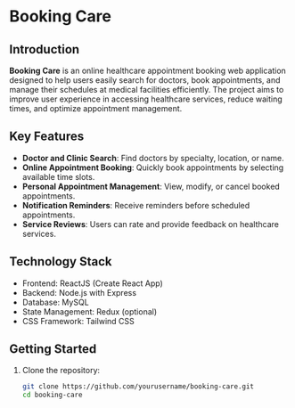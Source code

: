 # Booking Care

## Introduction

**Booking Care** is an online healthcare appointment booking web application designed to help users easily search for doctors, book appointments, and manage their schedules at medical facilities efficiently. The project aims to improve user experience in accessing healthcare services, reduce waiting times, and optimize appointment management.

## Key Features

- **Doctor and Clinic Search**: Find doctors by specialty, location, or name.
- **Online Appointment Booking**: Quickly book appointments by selecting available time slots.
- **Personal Appointment Management**: View, modify, or cancel booked appointments.
- **Notification Reminders**: Receive reminders before scheduled appointments.
- **Service Reviews**: Users can rate and provide feedback on healthcare services.

## Technology Stack

- Frontend: ReactJS (Create React App)
- Backend: Node.js with Express
- Database: MySQL
- State Management: Redux (optional)
- CSS Framework: Tailwind CSS

## Getting Started

1. Clone the repository:
   ```bash
   git clone https://github.com/yourusername/booking-care.git
   cd booking-care
